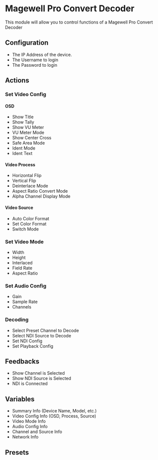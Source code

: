 # Magewell Pro Convert Decoder

This module will allow you to control functions of a Magewell Pro Convert Decoder

## Configuration

- The IP Address of the device.
- The Username to login
- The Password to login

## Actions

### Set Video Config

#### OSD

- Show Title
- Show Tally
- Show VU Meter
- VU Meter Mode
- Show Center Cross
- Safe Area Mode
- Ident Mode
- Ident Text

#### Video Process

- Horizontal Flip
- Vertical Flip
- Deinterlace Mode
- Aspect Ratio Convert Mode
- Alpha Channel Display Mode

#### Video Source

- Auto Color Format
- Set Color Format
- Switch Mode

### Set Video Mode

- Width
- Height
- Interlaced
- Field Rate
- Aspect Ratio

### Set Audio Config

- Gain
- Sample Rate
- Channels

### Decoding

- Select Preset Channel to Decode
- Select NDI Source to Decode
- Set NDI Config
- Set Playback Config

## Feedbacks

- Show Channel is Selected
- Show NDI Source is Selected
- NDI is Connected

## Variables

- Summary Info (Device Name, Model, etc.)
- Video Config Info (OSD, Process, Source)
- Video Mode Info
- Audio Config Info
- Channel and Source Info
- Network Info

## Presets
